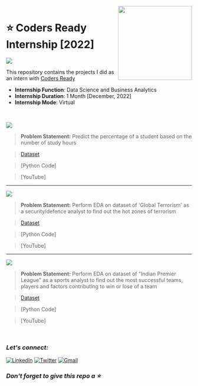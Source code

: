 <img align="right" src="https://apksos.com/storage/images/com/proctur/app222751/com.proctur.app222751_1.png" width="200">

# :star: Coders Ready Internship [2022]
![](https://img.shields.io/badge/Tools-Python%20|%20Pandas%20|%20Numpy%20|%20Matplotlib%20|%20seaborn%20|%20sklearn-orange?style=for-the-badge)

This repository contains the projects I did as an intern with [Coders Ready](https://codersready.com/)
- **Internship Function**: Data Science and Business Analytics
- **Internship Duration**: 1 Month [December, 2022]
- **Internship Mode**: Virtual

<br>

![](https://img.shields.io/badge/Task%201-Prediction%20Using%20Machine%20Learning%20%5BLevel%3A%20Beginner%5D-38D75?style=for-the-badge)
> **Problem Statement:** Predict the percentage of a student based on the number of study hours

> [Dataset](https://github.com/Rohit-Rannavre/Coders-Ready-Internship-2022/blob/main/Task%201/dataset_1.csv)

> [Python Code]

> [YouTube]

***

![](https://img.shields.io/badge/Task%202-Exploratory%20Data%20Analysis%20--%20Global%20Terrorism%20%5BLevel%3A%20Intermediate%5D-eb3471?style=for-the-badge)
> **Problem Statement:** Perform EDA on dataset of 'Global Terrorism' as a security/defence analyst to find out the hot zones of terrorism

> [Dataset](https://drive.google.com/file/d/1MQHuEl7JOfa4GQsmgK0TISEKEafxkpqb/view)

> [Python Code]

> [YouTube]

***

![](https://img.shields.io/badge/Task%203-Exploratory%20Data%20Analysis%20--%20Sports%20%5BLevel%3A%20Advanced%5D-990098?style=for-the-badge)
> **Problem Statement:** Perform EDA on dataset of "Indian Premier League" as a sports analyst to find out the most successful teams, players and factors contributing to win or lose of a team

> [Dataset](https://github.com/Rohit-Rannavre/Coders-Ready-Internship-2022/tree/main/Task%203)

> [Python Code]

> [YouTube]

<br>

### ***Let's connect:*** 
[![LinkedIn](https://img.shields.io/badge/linkedin-%230077B5.svg?style=for-the-badge&logo=linkedin&logoColor=white)](https://www.linkedin.com/in/rohit-rannavre) 
[![Twitter](https://img.shields.io/badge/Twitter-%231DA1F2.svg?style=for-the-badge&logo=Twitter&logoColor=white)](https://twitter.com/Phylorohitics) 
[![Gmail](https://img.shields.io/badge/Gmail-D14836?style=for-the-badge&logo=gmail&logoColor=white)](mailto:rohit.rannavre@gmail.com)

### ***Don't forget to give this repo a :star:***
